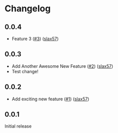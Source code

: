 # Changelog

## 0.0.4

* Feature 3 ([#3](https://github.com/slax57/release-tools-test/pull/3)) ([slax57](https://github.com/slax57))

## 0.0.3

* Add Another Awesome New Feature ([#2](https://github.com/slax57/release-tools-test/pull/2)) ([slax57](https://github.com/slax57))
* Test change!

## 0.0.2

* Add exciting new feature ([#1](https://github.com/slax57/release-tools-test/pull/1)) ([slax57](https://github.com/slax57))

## 0.0.1

Initial release